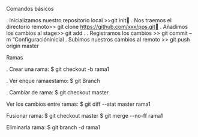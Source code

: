 Comandos básicos

. Inicializamos nuestro repositorio local >>git init
. Nos traemos el directorio remoto>> git clone https://github.com/xxx/pps.git
. Añadimos los cambios al stage>> git add .
. Registramos los cambios >> git commit –m “Configuracióninicial
. Subimos nuestros cambios  al remoto >> git push origin master

Ramas

. Crear una rama:
$ git checkout -b rama1

. Ver enque ramaestamo:
$ git Branch

. Cambiar de rama:
$ git checkout master

Ver los cambios entre ramas:
$ git diff --stat master rama1

Fusionar rama:
$ git checkout master
$ git merge --no-ff rama1

Eliminarla rama:
$ git branch -d rama1
